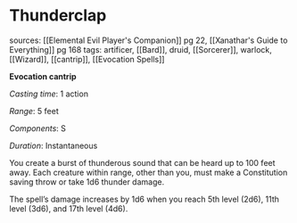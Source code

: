 # Thunderclap
sources: [[Elemental Evil Player's Companion]] pg 22, [[Xanathar's Guide to Everything]] pg 168
tags: artificer, [[Bard]], druid, [[Sorcerer]], warlock, [[Wizard]], [[cantrip]], [[Evocation Spells]]

**Evocation cantrip**

*Casting time*: 1 action

*Range*: 5 feet

*Components*: S

*Duration*: Instantaneous

You create a burst of thunderous sound that can be heard up to 100 feet away. Each creature within range, other than you, must make a Constitution saving throw or take 1d6 thunder damage.

The spell’s damage increases by 1d6 when you reach 5th level (2d6), 11th level (3d6), and 17th level (4d6).
